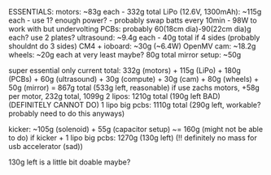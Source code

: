 ESSENTIALS:
motors: ~83g each - 332g total
LiPo (12.6V, 1300mAh): ~115g each - use 1? enough power? - probably swap batts every 10min - 98W to work with but undervolting
PCBs: probably 60(18cm dia)-90(22cm dia)g each? use 2 plates?
ultrasound: ~9.4g each - 40g total if 4 sides (probably shouldnt do 3 sides)
CM4 + ioboard: ~30g (~6.4W)
OpenMV cam: ~18.2g
wheels: ~20g each at very least maybe? 80g total
mirror setup: ~50g

super essential only current total:
332g (motors) + 115g (LiPo) + 180g (PCBs) + 60g (ultrasound) + 30g (compute) + 30g (cam) + 80g (wheels) + 50g (mirror)
= 867g total (533g left, reasonable)
if use zachs motors, +58g per motor, 232g total, 1099g
2 lipos: 1210g total (190g left BAD) (DEFINITELY CANNOT DO)
1 lipo big pcbs: 1110g total (290g left, workable? probably need to do this anyways)

kicker: ~105g (solenoid) + 55g (capacitor setup) ~= 160g (might not be able to do)
if kicker + 1 lipo big pcbs: 1270g (130g left) (!! definitely no mass for usb accelerator (sad))

130g left is a little bit doable maybe?